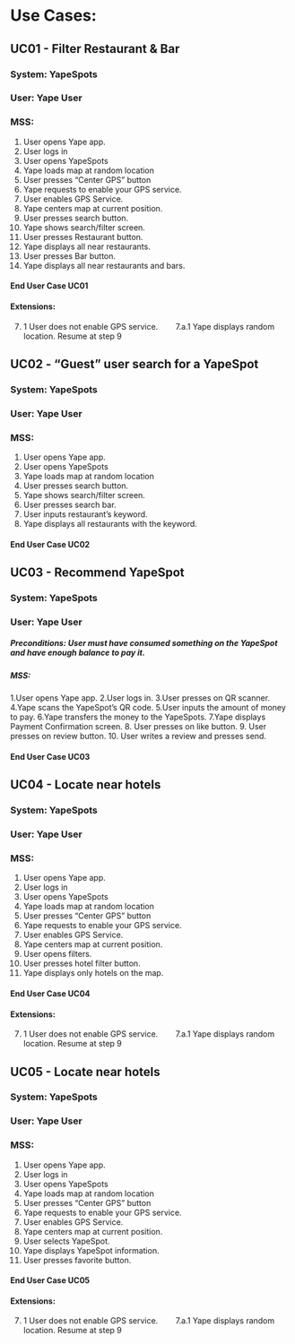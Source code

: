 # Use Cases:
## **UC01** - Filter Restaurant & Bar
### **System:** YapeSpots
### **User:** Yape User
### **MSS:**
1. User opens Yape app.
2. User logs in
3. User opens YapeSpots
4. Yape loads map at random location
5. User presses “Center GPS” button
6. Yape requests to enable your GPS service.
7. User enables GPS Service.
8. Yape centers map at current position.
9. User presses search button.
10. Yape shows search/filter screen.
11. User presses Restaurant button.
12. Yape displays all near restaurants.
13. User presses Bar button.
14. Yape displays all near restaurants and bars.
#### End User Case UC01
#### Extensions:
7. 1 User does not enable GPS service.
&nbsp;&nbsp;&nbsp;&nbsp;&nbsp;&nbsp; 7.a.1 Yape displays random location.
Resume at step 9

## **UC02** - “Guest” user search for a YapeSpot
### **System:** YapeSpots
### **User:** Yape User
### **MSS:**
1. User opens Yape app.
2. User opens YapeSpots
3. Yape loads map at random location
4. User presses search button.
5. Yape shows search/filter screen.
6. User presses search bar.
7. User inputs restaurant’s keyword.
8. Yape displays all restaurants with the keyword.

#### End User Case UC02

## **UC03** - Recommend YapeSpot
### **System:** YapeSpots
### **User:** Yape User
##### **Preconditions:** User must have consumed something on the YapeSpot and have enough balance to pay it.
##### **MSS:**
1.User opens Yape app.
	2.User logs in.
	3.User presses on QR scanner.
	4.Yape scans the YapeSpot’s QR code.
	5.User inputs the amount of money to pay.
	6.Yape transfers the money to the YapeSpots.
	7.Yape displays Payment Confirmation screen.
	8. User presses on like button.
	9. User presses on review button.
	10. User writes a review and presses send.

#### End User Case UC03

## **UC04** - Locate near hotels
### **System:** YapeSpots
### **User:** Yape User
### **MSS:**
1. User opens Yape app.
2. User logs in
3. User opens YapeSpots
4. Yape loads map at random location
5. User presses “Center GPS” button
6. Yape requests to enable your GPS service.
7. User enables GPS Service.
8. Yape centers map at current position.
9. User opens filters.
10. User presses hotel filter button.
11. Yape displays only hotels on the map.

#### End User Case UC04
#### Extensions:
7. 1 User does not enable GPS service.
&nbsp;&nbsp;&nbsp;&nbsp;&nbsp;&nbsp; 7.a.1 Yape displays random location.
Resume at step 9

## **UC05** - Locate near hotels
### **System:** YapeSpots
### **User:** Yape User
### **MSS:**
1. User opens Yape app.
2. User logs in
3. User opens YapeSpots
4. Yape loads map at random location
5. User presses “Center GPS” button
6. Yape requests to enable your GPS service.
7. User enables GPS Service.
8. Yape centers map at current position.
9.  User selects YapeSpot.
10. Yape displays YapeSpot information.
11. User presses favorite button.


#### End User Case UC05
#### Extensions:
7. 1 User does not enable GPS service.
&nbsp;&nbsp;&nbsp;&nbsp;&nbsp;&nbsp; 7.a.1 Yape displays random location.
Resume at step 9

